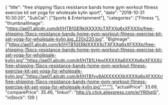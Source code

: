 {
	"title": "free shipping 15pcs resistance bands home gym workout fitness exercise kit set yoga for wholesale kylin sport",
	"date": "2018-10-31 10:30:20",
	"SubCat": ["Sports & Entertainment"],
	"categories": ["Fitness "],
	"thumbnailImage": "https://ae01.alicdn.com/kf/HTB1GERkIXXXXXcTXFXXq6xXFXXXp/free-shipping-15pcs-resistance-bands-home-gym-workout-fitness-exercise-kit-set-yoga-for-wholesale-kylin.jpg_220x220.jpg",
	"BigImage": ["https://ae01.alicdn.com/kf/HTB1GERkIXXXXXcTXFXXq6xXFXXXp/free-shipping-15pcs-resistance-bands-home-gym-workout-fitness-exercise-kit-set-yoga-for-wholesale-kylin.jpg","https://ae01.alicdn.com/kf/HTB1LHpyIXXXXXa6XXXXq6xXFXXXi/free-shipping-15pcs-resistance-bands-home-gym-workout-fitness-exercise-kit-set-yoga-for-wholesale-kylin.jpg","https://ae01.alicdn.com/kf/HTB1yy8AIXXXXXXkXXXXq6xXFXXXr/free-shipping-15pcs-resistance-bands-home-gym-workout-fitness-exercise-kit-set-yoga-for-wholesale-kylin.jpg","",""],
	"actualPrice": 33.69,
	"comparePrice": 35.46,
	"linkurl": "http://s.click.aliexpress.com/e/YR0jqiG",
	"inStock": 139
}
